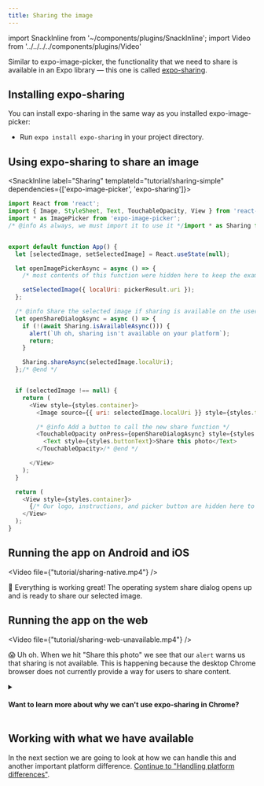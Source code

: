 ```yaml
---
title: Sharing the image
---
```


import SnackInline from '~/components/plugins/SnackInline';
import Video from '../../../../components/plugins/Video'

Similar to expo-image-picker, the functionality that we need to share is available in an Expo library &mdash; this one is called [expo-sharing](../../sdk/sharing/).

## Installing expo-sharing

You can install expo-sharing in the same way as you installed expo-image-picker:

- Run `expo install expo-sharing` in your project directory.

## Using expo-sharing to share an image

<SnackInline label="Sharing" templateId="tutorial/sharing-simple" dependencies={['expo-image-picker', 'expo-sharing']}>

```js
import React from 'react';
import { Image, StyleSheet, Text, TouchableOpacity, View } from 'react-native';
import * as ImagePicker from 'expo-image-picker';
/* @info As always, we must import it to use it */import * as Sharing from 'expo-sharing';/* @end */


export default function App() {
  let [selectedImage, setSelectedImage] = React.useState(null);

  let openImagePickerAsync = async () => {
    /* most contents of this function were hidden here to keep the example brief */

    setSelectedImage({ localUri: pickerResult.uri });
  };

  /* @info Share the selected image if sharing is available on the user's device */
  let openShareDialogAsync = async () => {
    if (!(await Sharing.isAvailableAsync())) {
      alert(`Uh oh, sharing isn't available on your platform`);
      return;
    }

    Sharing.shareAsync(selectedImage.localUri);
  };/* @end */


  if (selectedImage !== null) {
    return (
      <View style={styles.container}>
        <Image source={{ uri: selectedImage.localUri }} style={styles.thumbnail} />

        /* @info Add a button to call the new share function */
        <TouchableOpacity onPress={openShareDialogAsync} style={styles.button}>
          <Text style={styles.buttonText}>Share this photo</Text>
        </TouchableOpacity>/* @end */

      </View>
    );
  }

  return (
    <View style={styles.container}>
      {/* Our logo, instructions, and picker button are hidden here to keep the example brief */}
    </View>
  );
}
```

</SnackInline>

## Running the app on Android and iOS

<Video file={"tutorial/sharing-native.mp4"} />

🥰 Everything is working great! The operating system share dialog opens up and is ready to share our selected image.

## Running the app on the web

<!-- ### Using Google Chrome for desktop -->

<Video file={"tutorial/sharing-web-unavailable.mp4"} />

😱 Uh oh. When we hit "Share this photo" we see that our `alert` warns us that sharing is not available. This is happening because the desktop Chrome browser does not currently provide a way for users to share content.

<div style={{marginTop: '-1rem'}} />

<details><summary><h4>Want to learn more about why we can't use expo-sharing in Chrome?</h4></summary>

<p>

Sharing didn't work here because the desktop Chrome browser doesn't yet implement the [Web Share API](https://web.dev/web-share/). *"But wait,"* you say, *"aren't we using expo-sharing, not the Web Share API?"* You can think of the Expo SDK libraries as translators for different platforms. They speak the language of Expo and turn it into the language of iOS, Android, and web. It isn't always possible to translate from Expo's language to the platform that you're working with. In other words, if the platform doesn't implement a feature, Expo can't tell it to invoke that feature. In some cases Expo can attempt to [polyfill](https://en.wikipedia.org/wiki/Polyfill_(programming)) the feature for you, but this isn't always possible. Invoking your operating system's built-in share dialog to share content with other applications needs to be implemented by the platform itself &mdash; Chrome in this case.

</p>
</details>

## Working with what we have available

In the next section we are going to look at how we can handle this and another important platform difference. [Continue to "Handling platform differences"](../../tutorial/platform-differences/).


<!-- TODO(brentvatne): when we have a better workflow for https in expo-cli and a way to open Snack web on mobile we should revisit this -->

<!-- ### Getting it working with another browser

Sharing is supported on the following browsers at the time of writing:

- Recent versions of mobile and desktop Safari.
- Recent versions of Chrome for Android.

There is just one small catch &mdash; we need to use `https`. Close `expo-cli` and run it again with `expo start --https`. Now we can copy and paste the URL into Safari and try again. -->
